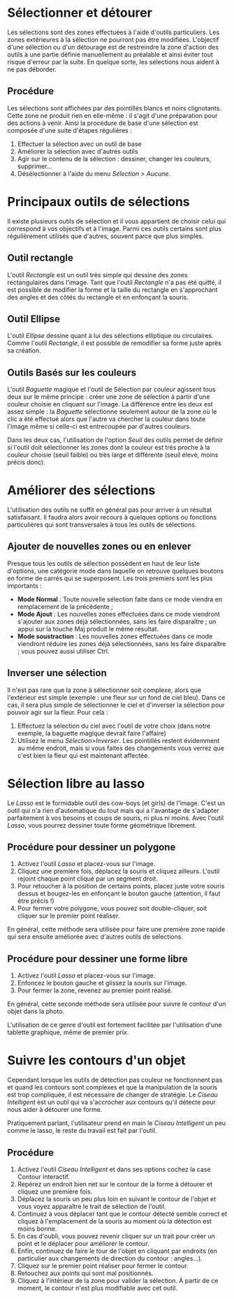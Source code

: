 # Sélectionner et détourer

Les sélections sont des zones effectuées à l'aide d'outils particuliers. Les zones extérieures à la sélection ne pourront pas être modifiées. L'objectif d'une sélection ou d'un détourage est de restreindre la zone d'action des outils à une partie définie manuellement au préalable et ainsi éviter tout risque d'erreur par la suite. En quelque sorte, les sélections nous aident à ne pas déborder.

## Procédure

Les sélections sont affichées par des pointillés blancs et noirs clignotants. Cette zone ne produit rien en elle-même : il s'agit d'une préparation pour des actions à venir. Ainsi la procédure de base d'une sélection est composée d'une suite d'étapes régulières :

1.  Effectuer la sélection avec un outil de base
2.  Améliorer la sélection avec d'autres outils
3.  Agir sur le contenu de la sélection : dessiner, changer les couleurs, supprimer...
4.  Désélectionner à l'aide du menu _Sélection &gt; Aucune_.

# Principaux outils de sélections

Il existe plusieurs outils de sélection et il vous appartient de choisir celui qui correspond à vos objectifs et à l'image. Parmi ces outils certains sont plus régulièrement utilisés que d'autres, souvent parce que plus simples.

## Outil rectangle

L'outil _Rectangle_ est un outil très simple qui dessine des zones rectangulaires dans l'image. Tant que l'outil _Rectangle_ n'a pas été quitté, il est possible de modifier la forme et la taille du rectangle en s'approchant des angles et des côtés du rectangle et en enfonçant la souris.

## Outil Ellipse

L'outil _Ellipse_ dessine quant à lui des sélections elliptique ou circulaires. Comme l'outil _Rectangle_, il est possible de remodifier sa forme juste après sa création.

## Outils Basés sur les couleurs

L'outil _Baguette_ magique et l'outil de Sélection par couleur agissent tous deux sur le même principe : créer une zone de sélection à partir d'une couleur choisie en cliquant sur l'image. La différence entre les deux est assez simple : la _Baguette_ sélectionne seulement autour de la zone où le clic a été effectué alors que l'autre va chercher la couleur dans toute l'image même si celle-ci est entrecoupée par d'autres couleurs.

Dans les deux cas, l'utilisation de l'option _Seuil_ des outils permet de définir si l'outil doit sélectionner les zones dont la couleur est très proche à la couleur choisie (seuil faible) ou très large et différente (seuil élevé, moins précis donc).

# Améliorer des sélections

L'utilisation des outils ne suffit en général pas pour arriver à un résultat satisfaisant. Il faudra alors avoir recours à quelques options ou fonctions particulières qui sont transversales à tous les outils de sélections.

## Ajouter de nouvelles zones ou en enlever

Presque tous les outils de sélection possèdent en haut de leur liste d'options, une catégorie mode dans laquelle on retrouve quelques boutons en forme de carrés qui se superposent. Les trois premiers sont les plus importants :

*   **Mode Normal** : Toute nouvelle sélection faite dans ce mode viendra en remplacement de la précédente ;
*   **Mode Ajout** : Les nouvelles zones effectuées dans ce mode viendront s'ajouter aux zones déjà sélectionnées, sans les faire disparaître ; un appui sur la touche Maj produit le même résultat.
*   **Mode soustraction** : Les nouvelles zones effectuées dans ce mode viendront réduire les zones déjà sélectionnées, sans les faire disparaître ; vous pouvez aussi utiliser Ctrl.

## Inverser une sélection

Il n'est pas rare que la zone à sélectionner soit complexe, alors que l'extérieur est simple (exemple : une fleur sur un fond de ciel bleu). Dans ce cas, il sera plus simple de sélectionner le ciel et d'inverser la sélection pour pouvoir agir sur la fleur. Pour cela :&nbsp;

1.  Effectuez la sélection du ciel avec l'outil de votre choix (dans notre exemple, la baguette magique devrait faire l'affaire)
2.  Utilisez le menu _Sélection&gt;Inverser_. Les pointillés restent évidemment au même endroit, mais si vous faites des changements vous verrez que c'est bien la fleur qui est maintenant affectée.


# Sélection libre au lasso

Le _Lasso_ est le formidable outil des cow-boys (et girls) de l'image. C'est un outil qui n'a rien d'automatique du tout mais qui a l'avantage de s'adapter parfaitement à vos besoins et coups de souris, ni plus ni moins. Avec l'outil _Lasso_, vous pourrez dessiner toute forme géométrique librement.

## Procédure pour dessiner un polygone

1.  Activez l'outil _Lasso_ et placez-vous sur l'image.
2.  Cliquez une première fois, déplacez la souris et cliquez ailleurs. L'outil rejoint chaque point cliqué par un segment droit.&nbsp;
3.  Pour retoucher à la position de certains points, placez juste votre souris dessus et bougez-les en enfonçant le bouton gauche (attention, il faut être précis !)
4.  Pour fermer votre polygone, vous pouvez soit double-cliquer, soit cliquer sur le premier point réaliser.

En général, cette méthode sera utilisée pour faire une première zone rapide qui sera ensuite améliorée avec d'autres outils de sélections.

## Procédure pour dessiner une forme libre

1.  Activez l'outil _Lasso_ et placez-vous sur l'image.
2.  Enfoncez le bouton gauche et glissez la souris sur l'image.&nbsp;
3.  Pour fermer la zone, revenez au premier point réalisé.

En général, cette seconde méthode sera utilisée pour suivre le contour d'un objet dans la photo.

L'utilisation de ce genre d'outil est fortement facilitée par l'utilisation d'une tablette graphique, même de premier prix.

# Suivre les contours d'un objet

Cependant lorsque les outils de détection pas couleur ne fonctionnent pas et quand les contours sont complexes et que la manipulation de la souris est trop compliquée, il est nécessaire de changer de stratégie. Le _Ciseau Intelligent_ est un outil qui va s'accrocher aux contours qu'il détecte pour nous aider à détourer une forme.

Pratiquement parlant, l'utilisateur prend en main le _Ciseau Intelligent_ un peu comme le lasso, le reste du travail est fait par l'outil.

## Procédure&nbsp;

1.  Activez l'outil _Ciseau Intelligent_ et dans ses options cochez la case Contour interactif.
2.  Repérez un endroit bien net sur le contour de la forme à détourer et cliquez une première fois.
3.  Déplacez la souris un peu plus loin en suivant le contour de l'objet et vous voyez apparaître le trait de sélection de l'outil.&nbsp;
4.  Continuez à vous déplacer tant que le contour détecté semble correct et cliquez à l'emplacement de la souris au moment où la détection est moins bonne.
5.  En cas d'oubli, vous pouvez revenir cliquer sur un trait pour créer un point et le déplacer pour améliorer le contour.
6.  Enfin, continuez de faire le tour de l'objet en cliquant par endroits (en particulier aux changements de direction du contour : angles...).
7.  Cliquez sur le premier point réaliser pour fermer le contour.
8.  Retouchez aux points qui sont mal positionnés.
9.  Cliquez à l'intérieur de la zone pour valider la sélection. À partir de ce moment, le contour n'est plus modifiable avec cet outil.
